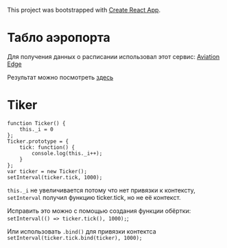 This project was bootstrapped with [Create React App](https://github.com/facebookincubator/create-react-app).

# Табло аэропорта
Для получения данных о расписании использовал этот сервис: [Aviation Edge](https://aviation-edge.com/developers/)

Результат можно посмотреть [здесь](https://i-obraztsov.github.io/board-flights/)

# Tiker
```
function Ticker() {
    this._i = 0
};
Ticker.prototype = { 
    tick: function() {
        console.log(this._i++); 
    }
};
var ticker = new Ticker();
setInterval(ticker.tick, 1000);
```
```this._i``` не увеличивается потому что нет привязки к контексту, 
```setInterval``` получил функцию ticker.tick, но не её контекст.

Исправить это можно с помощью создания функции обёртки: 
```setInterval(() => ticker.tick(), 1000);```;

Или использовать ```.bind()``` для привязки контектса ```setInterval(ticker.tick.bind(ticker), 1000);```
